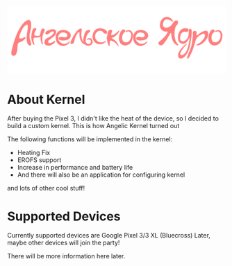 ![logo](https://github.com/angelickernel/.github/blob/main/profile/angelic.png)

# About Kernel
After buying the Pixel 3, I didn't like the heat of the device, so I decided to build a custom kernel. This is how Angelic Kernel turned out

The following functions will be implemented in the kernel:
- Heating Fix
- EROFS support
- Increase in performance and battery life
- And there will also be an application for configuring kernel

and lots of other cool stuff!

# Supported Devices
Currently supported devices are Google Pixel 3/3 XL (Bluecross)
Later, maybe other devices will join the party!


There will be more information here later.
